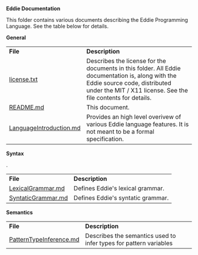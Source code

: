 **Eddie Documentation**

This folder contains various documents describing the Eddie Programming 
Language. See the table below for details.

**General**
<table>
    <tr>
        <td><strong>File</strong></td>
        <td><strong>Description</strong></td>
    </tr>
    <tr>
        <td><a href="doc/license.txt">license.txt</a></td>
        <td>Describes the license for the documents in this folder. All Eddie documentation is, along with the Eddie source code, distributed under the MIT / X11 license. See the file contents for details.</td>
    </tr>
    <tr>
        <td><a href="doc/README.md">README.md</a></td>
        <td>This document.</td>
    </tr>
    <tr>
        <td><a href="doc/LanguageIntroduction.md">LanguageIntroduction.md</a></td>
        <td>Provides an high level overivew of various Eddie language 
        features. It is not meant to be a formal specification.</td>
    </tr>
</table>

**Syntax**
<table>
    <tr>
        <td><strong>File</strong></td>
        <td><strong>Description</strong></td>
    </tr>
    <tr>
        <td><a href="doc/LexicalGrammar.md">LexicalGrammar.md</a></td>
        <td>Defines Eddie's lexical grammar.</td>.
    </tr>
    <tr>
        <td><a href="doc/SyntaticGrammar.md">SyntaticGrammar.md</a></td>
        <td>Defines Eddie's syntatic grammar.</td>
    </tr>
</table>

**Semantics**
<table>
    <tr>
        <td><strong>File</strong></td>
        <td><strong>Description</strong></td>
    </tr>
    <tr>
        <td><a href="doc/PatternTypeInference.md"</a>PatternTypeInference.md</td>
        <td>Describes the semantics used to infer types for pattern
        variables</td>
    </tr>
</table>
